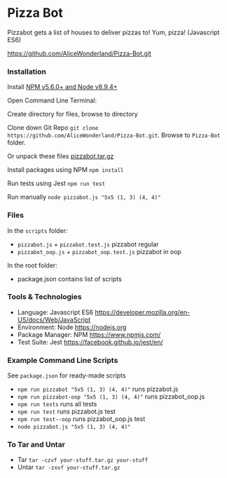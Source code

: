 # Pizza Bot
Pizzabot gets a list of houses to deliver pizzas to! Yum, pizza! (Javascript ES6) 

https://github.com/AliceWonderland/Pizza-Bot.git

### Installation
Install [NPM v5.6.0+ and Node v8.9.4+](https://nodejs.org/en/download/)

Open Command Line Terminal:

Create directory for files, browse to directory

Clone down Git Repo `git clone https://github.com/AliceWonderland/Pizza-Bot.git`. Browse to `Pizza-Bot` folder.
 
Or unpack these files [pizzabot.tar.gz](https://github.com/AliceWonderland/Pizza-Bot/blob/master/assets/pizzabot.tar.gz)

Install packages using NPM `npm install`

Run tests using Jest `npm run test`

Run manually `node pizzabot.js "5x5 (1, 3) (4, 4)"`

### Files
In the `scripts` folder:
* `pizzabot.js` + `pizzabot.test.js` pizzabot regular
* `pizzabot_oop.js` + `pizzabot_oop.test.js` pizzabot in oop

In the root folder:
* package.json contains list of scripts

### Tools & Technologies
* Language: Javascript ES6 https://developer.mozilla.org/en-US/docs/Web/JavaScript
* Environment: Node https://nodejs.org
* Package Manager: NPM https://www.npmjs.com/
* Test Suite: Jest https://facebook.github.io/jest/en/

### Example Command Line Scripts
See `package.json` for ready-made scripts
* `npm run pizzabot "5x5 (1, 3) (4, 4)"` runs pizzabot.js
* `npm run pizzabot-oop "5x5 (1, 3) (4, 4)"` runs pizzabot_oop.js
* `npm run tests` runs all tests
* `npm run test` runs pizzabot.js test
* `npm run test--oop` runs pizzabot_oop.js test
* `node pizzabot.js "5x5 (1, 3) (4, 4)"`

### To Tar and Untar
* Tar `tar -czvf your-stuff.tar.gz your-stuff`
* Untar `tar -zxvf your-stuff.tar.gz`